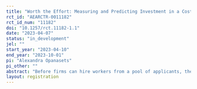 ```yaml
---
title: "Worth the Effort: Measuring and Predicting Investment in a Costly Application Process"
rct_id: "AEARCTR-0011182"
rct_id_num: "11182"
doi: "10.1257/rct.11182-1.1"
date: "2023-04-07"
status: "in_development"
jel: ""
start_year: "2023-04-10"
end_year: "2023-10-01"
pi: "Alexandra Opanasets"
pi_other: ""
abstract: "Before firms can hire workers from a pool of applicants, they must attract the right candidates to apply for the job in the first place. On the worker’s side, applying for a job takes time and effort, and (in states where this is legal) sometimes even costs money. While these costs are guaranteed, the desired outcome of an application (a job offer) is usually not; so workers must weigh the real, present cost against the expected future benefit of applying. This project frames applying for a job as a type of investment, and studies how the factors that influence a person’s investment decisions might also affect the decision to apply for a job. We test whether changing the cost of applying for a job affects who decides to apply."
layout: registration
---
```


